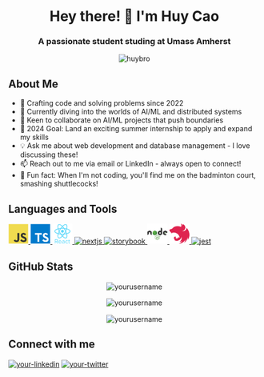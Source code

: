 <h1 align="center">Hey there! 👋 I'm Huy Cao</h1>

<h3 align="center">A passionate student studing at Umass Amherst</h3>

<p align="center">
  <img src="https://komarev.com/ghpvc/?username=huybro&label=Profile%20views&color=0e75b6&style=flat" alt="huybro" />
</p>

<h2 align="left">About Me</h2>

- 🚀 Crafting code and solving problems since 2022
- 🧠 Currently diving into the worlds of AI/ML and distributed systems
- 🤝 Keen to collaborate on AI/ML projects that push boundaries
- 🎯 2024 Goal: Land an exciting summer internship to apply and expand my skills
- 💡 Ask me about web development and database management - I love discussing these!
- 📫 Reach out to me via email or LinkedIn - always open to connect!
- 🏸 Fun fact: When I'm not coding, you'll find me on the badminton court, smashing shuttlecocks!

<h2 align="left">Languages and Tools</h2>

<p align="left">
  <a href="https://developer.mozilla.org/en-US/docs/Web/JavaScript" target="_blank" rel="noreferrer">
    <img src="https://raw.githubusercontent.com/devicons/devicon/master/icons/javascript/javascript-original.svg" alt="javascript" width="40" height="40"/>
  </a>
  <a href="https://www.typescriptlang.org/" target="_blank" rel="noreferrer">
    <img src="https://raw.githubusercontent.com/devicons/devicon/master/icons/typescript/typescript-original.svg" alt="typescript" width="40" height="40"/>
  </a>
  <a href="https://reactjs.org/" target="_blank" rel="noreferrer">
    <img src="https://raw.githubusercontent.com/devicons/devicon/master/icons/react/react-original-wordmark.svg" alt="react" width="40" height="40"/>
  </a>
  <a href="https://nextjs.org/" target="_blank" rel="noreferrer">
    <img src="https://cdn.worldvectorlogo.com/logos/nextjs-2.svg" alt="nextjs" width="40" height="40"/>
  </a>
  <a href="https://storybook.js.org/" target="_blank" rel="noreferrer">
    <img src="https://www.vectorlogo.zone/logos/getpostman/getpostman-icon.svg" alt="storybook" width="40" height="40"/>
  </a>
  <a href="https://nodejs.org" target="_blank" rel="noreferrer">
    <img src="https://raw.githubusercontent.com/devicons/devicon/master/icons/nodejs/nodejs-original-wordmark.svg" alt="nodejs" width="40" height="40"/>
  </a>
  <a href="https://nestjs.com/" target="_blank" rel="noreferrer">
    <img src="https://raw.githubusercontent.com/devicons/devicon/master/icons/nestjs/nestjs-plain.svg" alt="nestjs" width="40" height="40"/>
  </a>
  <a href="https://jestjs.io" target="_blank" rel="noreferrer">
    <img src="https://www.vectorlogo.zone/logos/jestjsio/jestjsio-icon.svg" alt="jest" width="40" height="40"/>
  </a>
</p>

<h2 align="left">GitHub Stats</h2>

<p align="center">
  <img align="center" src="https://github-readme-stats.vercel.app/api/top-langs?username=yourusername&show_icons=true&locale=en&layout=compact" alt="yourusername" />
</p>

<p align="center">
  <img align="center" src="https://github-readme-stats.vercel.app/api?username=yourusername&show_icons=true&locale=en" alt="yourusername" />
</p>

<p align="center">
  <img align="center" src="https://github-readme-streak-stats.herokuapp.com/?user=yourusername&" alt="yourusername" />
</p>

<h2 align="left">Connect with me</h2>

<p align="left">
  <a href="your-linkedin-url" target="blank"><img align="center" src="https://raw.githubusercontent.com/rahuldkjain/github-profile-readme-generator/master/src/images/icons/Social/linked-in-alt.svg" alt="your-linkedin" height="30" width="40" /></a>
  <a href="your-twitter-url" target="blank"><img align="center" src="https://raw.githubusercontent.com/rahuldkjain/github-profile-readme-generator/master/src/images/icons/Social/twitter.svg" alt="your-twitter" height="30" width="40" /></a>
</p>
